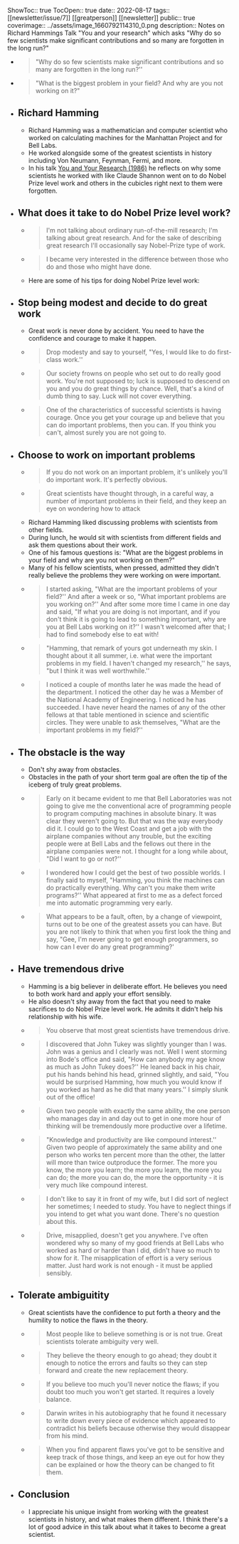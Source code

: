 ShowToc:: true
TocOpen:: true
date:: 2022-08-17
tags:: [[newsletter/issue/7]] [[greatperson]] [[newsletter]]
public:: true
coverimage:: ../assets/image_1660792114310_0.png
description:: Notes on Richard Hammings Talk "You and your research" which asks "Why do so few scientists make significant contributions and so many are forgotten in the long run?"

- > "Why do so few scientists make significant contributions and so many are forgotten in the long run?''
- > "What is the biggest problem in your field? And why are you not working on it?"
- ## Richard Hamming
	- Richard Hamming was a mathematician and computer scientist who worked on calculating machines for the Manhattan Project and for Bell Labs.
	- He worked alongside some of the greatest scientists in history including Von Neumann, Feynman, Fermi, and more.
	- In his talk [You and Your Research (1986)](https://www.cs.virginia.edu/~robins/YouAndYourResearch.html) he reflects on why some scientists he worked with like Claude Shannon went on to do Nobel Prize level work and others in the cubicles right next to them were forgotten.
- ## What does it take to do Nobel Prize level work?
	- > I'm not talking about ordinary run-of-the-mill research; I'm talking about great research. And for the sake of describing great research I'll occasionally say Nobel-Prize type of work.
	- > I became very interested in the difference between those who do and those who might have done.
	- Here are some of his tips for doing Nobel Prize level work:
- ## Stop being modest and decide to do great work
	- Great work is never done by accident. You need to have the confidence and courage to make it happen.
	- > Drop modesty and say to yourself, "Yes, I would like to do first-class work.''
	- > Our society frowns on people who set out to do really good work. You're not supposed to; luck is supposed to descend on you and you do great things by chance. Well, that's a kind of dumb thing to say. Luck will not cover everything.
	- > One of the characteristics of successful scientists is having courage. Once you get your courage up and believe that you can do important problems, then you can. If you think you can't, almost surely you are not going to.
- ## Choose to work on important problems
	- > If you do not work on an important problem, it's unlikely you'll do important work. It's perfectly obvious.
	- > Great scientists have thought through, in a careful way, a number of important problems in their field, and they keep an eye on wondering how to attack
	- Richard Hamming liked discussing problems with scientists from other fields.
	- During lunch, he would sit with scientists from different fields and ask them questions about their work.
	- One of his famous questions is: "What are the biggest problems in your field and why are you not working on them?"
	- Many of his fellow scientists, when pressed, admitted they didn't really believe the problems they were working on were important.
	- > I started asking, "What are the important problems of your field?'' And after a week or so, "What important problems are you working on?'' And after some more time I came in one day and said, "If what you are doing is not important, and if you don't think it is going to lead to something important, why are you at Bell Labs working on it?'' I wasn't welcomed after that; I had to find somebody else to eat with!
	- > "Hamming, that remark of yours got underneath my skin. I thought about it all summer, i.e. what were the important problems in my field. I haven't changed my research,'' he says, "but I think it was well worthwhile.''
	- > I noticed a couple of months later he was made the head of the department. I noticed the other day he was a Member of the National Academy of Engineering. I noticed he has succeeded. I have never heard the names of any of the other fellows at that table mentioned in science and scientific circles. They were unable to ask themselves, "What are the important problems in my field?''
- ## The obstacle is the way
	- Don't shy away from obstacles.
	- Obstacles in the path of your short term goal are often the tip of the iceberg of truly great problems.
	- > Early on it became evident to me that Bell Laboratories was not going to give me the conventional acre of programming people to program computing machines in absolute binary. It was clear they weren't going to. But that was the way everybody did it. I could go to the West Coast and get a job with the airplane companies without any trouble, but the exciting people were at Bell Labs and the fellows out there in the airplane companies were not. I thought for a long while about, "Did I want to go or not?''
	- > I wondered how I could get the best of two possible worlds. I finally said to myself, "Hamming, you think the machines can do practically everything. Why can't you make them write programs?'' What appeared at first to me as a defect forced me into automatic programming very early.
	- > What appears to be a fault, often, by a change of viewpoint, turns out to be one of the greatest assets you can have. But you are not likely to think that when you first look the thing and say, "Gee, I'm never going to get enough programmers, so how can I ever do any great programming?'
- ## Have tremendous drive
	- Hamming is a big believer in deliberate effort. He believes you need to both work hard and apply your effort sensibly.
	- He also doesn't shy away from the fact that you need to make sacrifices to do Nobel Prize level work. He admits it didn't help his relationship with his wife.
	- > You observe that most great scientists have tremendous drive.
	- > I discovered that John Tukey was slightly younger than I was. John was a genius and I clearly was not. Well I went storming into Bode's office and said, "How can anybody my age know as much as John Tukey does?'' He leaned back in his chair, put his hands behind his head, grinned slightly, and said, "You would be surprised Hamming, how much you would know if you worked as hard as he did that many years.'' I simply slunk out of the office!
	- > Given two people with exactly the same ability, the one person who manages day in and day out to get in one more hour of thinking will be tremendously more productive over a lifetime.
	- > "Knowledge and productivity are like compound interest.'' Given two people of approximately the same ability and one person who works ten percent more than the other, the latter will more than twice outproduce the former. The more you know, the more you learn; the more you learn, the more you can do; the more you can do, the more the opportunity - it is very much like compound interest.
	- > I don't like to say it in front of my wife, but I did sort of neglect her sometimes; I needed to study. You have to neglect things if you intend to get what you want done. There's no question about this.
	- > Drive, misapplied, doesn't get you anywhere. I've often wondered why so many of my good friends at Bell Labs who worked as hard or harder than I did, didn't have so much to show for it. The misapplication of effort is a very serious matter. Just hard work is not enough - it must be applied sensibly.
- ## Tolerate ambiguitity
	- Great scientists have the confidence to put forth a theory and the humility to notice the flaws in the theory.
	- > Most people like to believe something is or is not true. Great scientists tolerate ambiguity very well.
	- > They believe the theory enough to go ahead; they doubt it enough to notice the errors and faults so they can step forward and create the new replacement theory.
	- > If you believe too much you'll never notice the flaws; if you doubt too much you won't get started. It requires a lovely balance.
	- > Darwin writes in his autobiography that he found it necessary to write down every piece of evidence which appeared to contradict his beliefs because otherwise they would disappear from his mind.
	- > When you find apparent flaws you've got to be sensitive and keep track of those things, and keep an eye out for how they can be explained or how the theory can be changed to fit them.
- ## Conclusion
	- I appreciate his unique insight from working with the greatest scientists in history, and what makes them different. I think there's a lot of good advice in this talk about what it takes to become a great scientist.